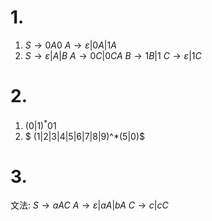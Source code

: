 
# 1. 
1. 
    $S \rightarrow 0 A0$
    $A \rightarrow \varepsilon | 0A|1A$
2. 
    $S \rightarrow \varepsilon|A|B$
    $A \rightarrow 0C|0CA$
    $B \rightarrow 1B|1$
    $C \rightarrow \varepsilon|1C$


    

# 2.
1.
    $(0|1)^*01$
2. 
    $ (1|2|3|4|5|6|7|8|9)^*(5|0)$
# 3.
文法:
$S \rightarrow aAC$
$A \rightarrow \varepsilon|aA|bA$
$C \rightarrow c|cC$
